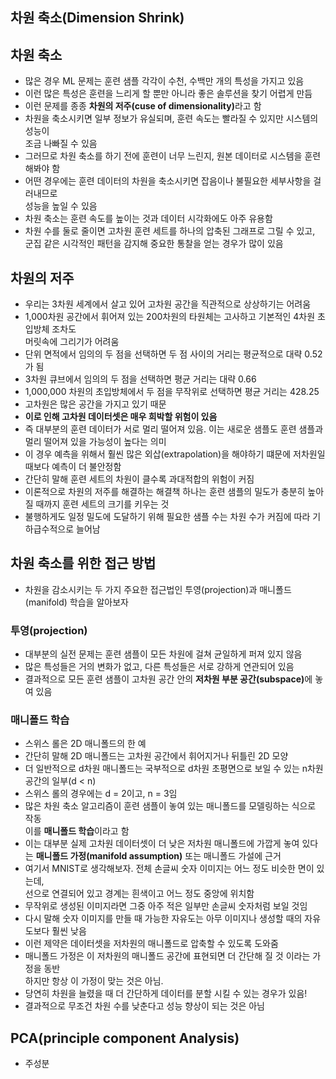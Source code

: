 ## 차원 축소(Dimension Shrink)

## 차원 축소
- 많은 경우 ML 문제는 훈련 샘플 각각이 수천, 수백만 개의 특성을 가지고 있음
- 이런 많은 특성은 훈련을 느리게 할 뿐만 아니라 좋은 솔루션을 찾기 어렵게 만듬
- 이런 문제를 종종 <b>차원의 저주(cuse of dimensionality)</b>라고 함
- 차원을 축소시키면 일부 정보가 유실되며, 훈련 속도는 빨라질 수 있지만 시스템의 성능이  
  조금 나빠질 수 있음
- 그러므로 차원 축소를 하기 전에 훈련이 너무 느린지, 원본 데이터로 시스템을 훈련해봐야 함
- 어떤 경우에는 훈련 데이터의 차원을 축소시키면 잡음이나 불필요한 세부사항을 걸러내므로  
  성능을 높일 수 있음
- 차원 축소는 훈련 속도를 높이는 것과 데이터 시각화에도 아주 유용함
- 차원 수를 둘로 줄이면 고차원 훈련 세트를 하나의 압축된 그래프로 그릴 수 있고,  
  군집 같은 시각적인 패턴을 감지해 중요한 통찰을 얻는 경우가 많이 있음

## 차원의 저주
- 우리는 3차원 세계에서 살고 있어 고차원 공간을 직관적으로 상상하기는 어려움
- 1,000차원 공간에서 휘어져 있는 200차원의 타원체는 고사하고 기본적인 4차원 초입방체 조차도  
  머릿속에 그리기가 어려움
- 단위 면적에서 임의의 두 점을 선택하면 두 점 사이의 거리는 평균적으로 대략 0.52가 됨
- 3차원 큐브에서 임의의 두 점을 선택하면 평균 거리는 대략 0.66
- 1,000,000 차원의 초입방체에서 두 점을 무작위로 선택하면 평균 거리는 428.25
- 고차원은 많은 공간을 가지고 있기 때문
- <b>이로 인해 고차원 데이터셋은 매우 희박할 위험이 있음</b> 
- 즉 대부분의 훈련 데이터가 서로 멀리 떨어져 있음. 이는 새로운 샘플도 훈련 샘플과 멀리 떨어져 있을 가능성이 높다는 의미
- 이 경우 예측을 위해서 훨씬 많은 외삽(extrapolation)을 해야하기 떄문에 저차원일 때보다 예측이 더 불안정함
- 간단히 말해 훈련 세트의 차원이 클수록 과대적합의 위험이 커짐
- 이론적으로 차원의 저주를 해결하는 해결책 하나는 훈련 샘플의 밀도가 충분히 높아질 때까지 훈련 세트의 크기를 키우는 것
- 불행하게도 일정 밀도에 도달하기 위해 필요한 샘플 수는 차원 수가 커짐에 따라 기하급수적으로 늘어남

## 차원 축소를 위한 접근 방법
- 차원을 감소시키는 두 가지 주요한 접근법인 투영(projection)과 매니폴드(manifold) 학습을 알아보자

### 투영(projection)
- 대부분의 실전 문제는 훈련 샘플이 모든 차원에 걸쳐 균일하게 퍼져 있지 않음
- 많은 특성들은 거의 변화가 없고, 다른 특성들은 서로 강하게 연관되어 있음
- 결과적으로 모든 훈련 샘플이 고차원 공간 안의 <b>저차원 부분 공간(subspace)</b>에 놓여 있음

### 매니폴드 학습
- 스위스 롤은 2D 매니폴드의 한 예
- 간단히 말해 2D 매니폴드는 고차원 공간에서 휘어지거나 뒤틀린 2D 모양
- 더 일반적으로 d차원 매니폴드는 국부적으로 d차원 초평면으로 보일 수 있는 n차원 공간의 일부(d < n)
- 스위스 롤의 경우에는 d = 2이고, n = 3임
- 많은 차원 축소 알고리즘이 훈련 샘플이 놓여 있는 매니폴드를 모델링하는 식으로 작동  
  이를 <b>매니폴드 학습</b>이라고 함
- 이는 대부분 실제 고차원 데이터셋이 더 낮은 저차원 매니폴드에 가깝게 놓여 있다는 <b>매니폴드 가정(manifold assumption)</b> 또는 매니폴드 가설에 근거
- 여기서 MNIST로 생각해보자. 전체 손글씨 숫자 이미지는 어느 정도 비슷한 면이 있는데,  
  선으로 연결되어 있고 경계는 흰색이고 어느 정도 중앙에 위치함
- 무작위로 생성된 이미지라면 그중 아주 적은 일부만 손글씨 숫자처럼 보일 것임 
- 다시 말해 숫자 이미지를 만들 때 가능한 자유도는 아무 이미지나 생성할 때의 자유도보다 훨씬 낮음
- 이런 제약은 데이터셋을 저차원의 매니폴드로 압축할 수 있도록 도와줌
- 매니폴드 가정은 이 저차원의 매니폴드 공간에 표현되면 더 간단해 질 것 이라는 가정을 동반  
  하지만 항상 이 가정이 맞는 것은 아님.
- 당연히 차원을 늘렸을 때 더 간단하게 데이터를 분할 시킬 수 있는 경우가 있음!
- 결과적으로 무조건 차원 수를 낮춘다고 성능 향상이 되는 것은 아님

## PCA(principle component Analysis)
- 주성분 
  